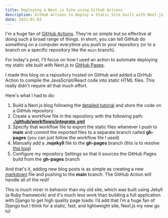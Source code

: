 ```yaml
---
title: Deploying a Next.js Site using Github Actions
description: GitHub Actions to Deploy a Static Site built with Next.js
date: 2021-01-03
---
```


I'm a huge fan of [GitHub Actions](https://github.com/features/actions). They're so simple but so effective at doing such a broad range of things. In short, you can tell GitHub do something on a computer everytime you push to your repository (or to a branch on a specific repository like the `main` branch).

For today's post, I'll focus on how I used an action to automate deploying my static site built with Next.js to [GitHub Pages](https://pages.github.com).

I made this blog on a repository hosted on GitHub and added a GirHub Action to compile the JavaScript/React code into static HTML files. This really didn't require all that much effort.


Here's what I had to do:

1. Build a Next.js blog following the [detailed tutorial](https://nextjs.org/learn/basics/create-nextjs-app) and store the code on a GitHub repository
2. Create a workflow file in the repository with the following path: [**./github/workflows/integrate.yml**](https://github.com/franciscojavierarceo/franciscojavierarceo.github.io/blob/main/.github/workflows/integrate.yml)
3. Specify that workflow file to export the static files whenever I push to **main** and *commit* the exported files to a separate branch called **gh-pages** (you can just follow the workflow file I used)
4. Manually add a **.nojekyll** file to the **gh-pages** branch (this is to resolve [this bug](https://github.com/vercel/next.js/issues/2029))
5. Configure my repository Settings so that it sources the GitHub Pages build from the **gh-pages** branch

And that's it, adding new blog posts is as simple as creating a new [markdown](https://www.markdownguide.org/) file and pushing to the **main** branch. The GitHub Action will handle all of the rest!

This is much nicer in behavior than my old site, which was built using Jekyll (a Ruby framework) and it's much less work than building a full application with Django to get high quality page loads. I’d add that I’m a huge fan of Django but I think for a static, fast, and lightweight site, Next.js my new go to!